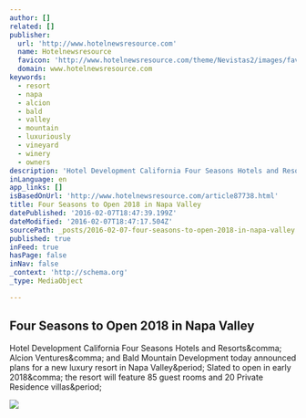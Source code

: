 ```yaml
---
author: []
related: []
publisher:
  url: 'http://www.hotelnewsresource.com'
  name: Hotelnewsresource
  favicon: 'http://www.hotelnewsresource.com/theme/Nevistas2/images/favicon.ico'
  domain: www.hotelnewsresource.com
keywords:
  - resort
  - napa
  - alcion
  - bald
  - valley
  - mountain
  - luxuriously
  - vineyard
  - winery
  - owners
description: 'Hotel Development California Four Seasons Hotels and Resorts, Alcion Ventures, and Bald Mountain Development today announced plans for a new luxury resort in Napa Valley. Slated to open in early 2018, the resort will feature 85 guest rooms and 20 Private Residence villas.'
inLanguage: en
app_links: []
isBasedOnUrl: 'http://www.hotelnewsresource.com/article87738.html'
title: Four Seasons to Open 2018 in Napa Valley
datePublished: '2016-02-07T18:47:39.199Z'
dateModified: '2016-02-07T18:47:17.504Z'
sourcePath: _posts/2016-02-07-four-seasons-to-open-2018-in-napa-valley.md
published: true
inFeed: true
hasPage: false
inNav: false
_context: 'http://schema.org'
_type: MediaObject

---
```

<article style=""><h1>Four Seasons to Open 2018 in Napa Valley</h1><p>Hotel Development California Four Seasons Hotels and Resorts&amp;comma; Alcion Ventures&amp;comma; and Bald Mountain Development today announced plans for a new luxury resort in Napa Valley&amp;period; Slated to open in early 2018&amp;comma; the resort will feature 85 guest rooms and 20 Private Residence villas&amp;period;</p><img src="http://www.nevistas.com/ul/4/2016/02/04/05.jpg" /></article>